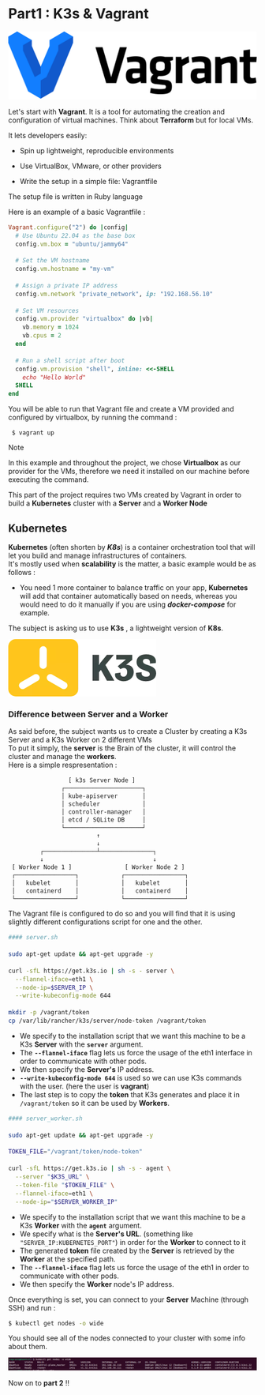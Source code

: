 # Part1 : K3s & Vagrant


![VAGRANT](../docs/vagrant.png)

Let's start with **Vagrant**. It is a tool for automating the creation and configuration of virtual machines. Think about **Terraform** but for local VMs.

It lets developers easily:

- Spin up lightweight, reproducible environments

- Use VirtualBox, VMware, or other providers

- Write the setup in a simple file: Vagrantfile

The setup file is written in Ruby language

Here is an example of a basic Vagrantfile :

```ruby
Vagrant.configure("2") do |config|
  # Use Ubuntu 22.04 as the base box
  config.vm.box = "ubuntu/jammy64"

  # Set the VM hostname
  config.vm.hostname = "my-vm"

  # Assign a private IP address
  config.vm.network "private_network", ip: "192.168.56.10"

  # Set VM resources
  config.vm.provider "virtualbox" do |vb|
    vb.memory = 1024
    vb.cpus = 2
  end

  # Run a shell script after boot
  config.vm.provision "shell", inline: <<-SHELL
    echo "Hello World"
  SHELL
end
```

You will be able to run that Vagrant file and create a VM provided and configured by virtualbox, by running the command :
~~~
 $ vagrant up
~~~

> [!NOTE]  
> In this example and throughout the project, we chose **Virtualbox** as our provider for the VMs, therefore we need it installed on our machine before executing the command.

This part of the project requires two VMs created by Vagrant in order to build a **Kubernetes** cluster with a **Server** and a **Worker Node**

## Kubernetes


**Kubernetes** (often shorten by ***K8s***) is a container orchestration tool that will let you build and manage infrastructures of containers.  
It's mostly used when **scalability** is the matter, a basic example would be as follows :  
- You need 1 more container to balance traffic on your app, **Kubernetes** will add that container automatically based on needs, whereas you would need to do it manually if you are using ***docker-compose*** for example.

The subject is asking us to use **K3s** , a lightweight version of **K8s**.  

![K3S](../docs/k3s.webp)

### Difference between Server and a Worker

As said before, the subject wants us to create a Cluster by creating a K3s Server and a K3s Worker on 2 different VMs  
To put it simply, the **server** is the Brain of the cluster, it will control the cluster and manage the **workers**.   
Here is a simple respresentation :

```
                 [ k3s Server Node ]
               ┌──────────────────────┐
               │ kube-apiserver       │
               │ scheduler            │
               │ controller-manager   │
               │ etcd / SQLite DB     │
               └──────────────────────┘
                         ↑
                         ↓
         ┌───────────────┴───────────────┐
         ↓                               ↓
 [ Worker Node 1 ]               [ Worker Node 2 ]
 ┌─────────────────┐            ┌─────────────────┐
 │   kubelet       │            │   kubelet       │
 │   containerd    │            │   containerd    │
 └─────────────────┘            └─────────────────┘
```

The Vagrant file is configured to do so and you will find that it is using slightly different configurations script for one and the other.

```sh 
#### server.sh

sudo apt-get update && apt-get upgrade -y

curl -sfL https://get.k3s.io | sh -s - server \
  --flannel-iface=eth1 \
  --node-ip=$SERVER_IP \
  --write-kubeconfig-mode 644

mkdir -p /vagrant/token
cp /var/lib/rancher/k3s/server/node-token /vagrant/token

```
- We specify to the installation script that we want this machine to be a K3s **Server** with the **`server`** argument.
- The **`--flannel-iface`** flag lets us force the usage of the eth1 interface in order to communicate with other pods.
- We then specify the **Server's** IP address.
- **`--write-kubeconfig-mode 644`** is used so we can use K3s commands with the user. (here the user is **vagrant**)  
- The last step is to copy the **token** that K3s generates and place it in ```/vagrant/token``` so it can be used by **Workers**.

```sh 
#### server_worker.sh

sudo apt-get update && apt-get upgrade -y

TOKEN_FILE="/vagrant/token/node-token"

curl -sfL https://get.k3s.io | sh -s - agent \
  --server "$K3S_URL" \
  --token-file "$TOKEN_FILE" \
  --flannel-iface=eth1 \
  --node-ip="$SERVER_WORKER_IP"

```
- We specify to the installation script that we want this machine to be a K3s **Worker** with the **`agent`** argument.
- We specify what is the **Server's URL**. (something like ```"SERVER_IP:KUBERNETES_PORT"```) in order for the **Worker** to connect to it
- The generated **token** file created by the **Server** is retrieved by the **Worker** at the specified path.
- The **`--flannel-iface`** flag lets us force the usage of the eth1 in order to communicate with other pods.
- We then specify the **Worker** node's IP address.

Once everything is set, you can connect to your **Server** Machine (through SSH) and run :
``` sh
$ kubectl get nodes -o wide
```

You should see all of the nodes connected to your cluster with some info about them.

![screenp1](../docs/screenp1.png)

Now on to **part 2** !!
